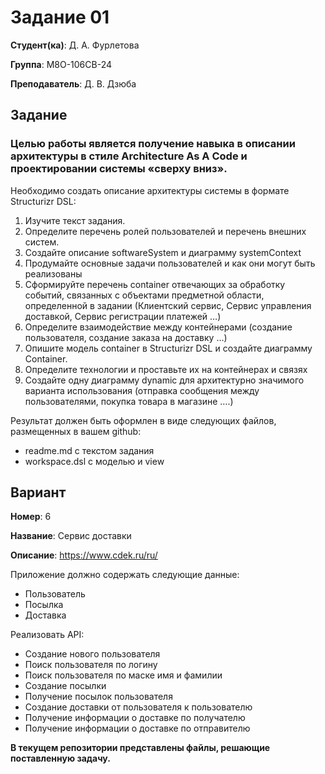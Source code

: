 # Задание 01

**Студент(ка)**: Д. А. Фурлетова

**Группа**: М8О-106СВ-24

**Преподаватель**: Д. В. Дзюба

## Задание

### Целью работы является получение навыка в описании архитектуры в стиле Architecture As A Code и проектировании системы «сверху вниз».

Необходимо создать описание архитектуры системы в формате Structurizr DSL:

1. Изучите текст задания.
2. Определите перечень ролей пользователей и перечень внешних систем.
3. Создайте описание softwareSystem и диаграмму systemContext
4. Продумайте основные задачи пользователей и как они могут быть реализованы
5. Сформируйте перечень container отвечающих за обработку событий, связанных с объектами предметной области, определенной в задании (Клиентский сервис, Сервис управления доставкой, Сервис регистрации платежей …)
6. Определите взаимодействие между контейнерами (создание пользователя, создание заказа на доставку …)
7. Опишите модель container в Structurizr DSL и создайте диаграмму Container.
8. Определите технологии и проставьте их на контейнерах и связях
9. Создайте одну диаграмму dynamic для архитектурно значимого варианта использования (отправка сообщения между пользователями, покупка товара в магазине ….)

Результат должен быть оформлен в виде следующих файлов, размещенных в вашем github:

- readme.md с текстом задания
- workspace.dsl с моделью и view

## Вариант

**Номер**: 6

**Название**: Сервис доставки

**Описание**: https://www.cdek.ru/ru/ 

Приложение должно содержать следующие данные:

- Пользователь
- Посылка
- Доставка

Реализовать API:

- Создание нового пользователя
- Поиск пользователя по логину
- Поиск пользователя по маске имя и фамилии
- Создание посылки
- Получение посылок пользователя
- Создание доставки от пользователя к пользователю
- Получение информации о доставке по получателю
- Получение информации о доставке по отправителю


**В текущем репозитории представлены файлы, решающие поставленную задачу.**
